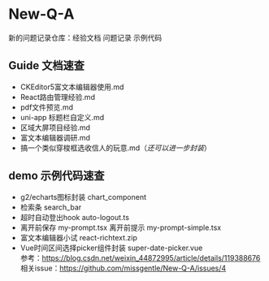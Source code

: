 # New-Q-A
新的问题记录仓库：经验文档 问题记录 示例代码

## Guide 文档速查

- CKEditor5富文本编辑器使用.md    
- React路由管理经验.md    
- pdf文件预览.md    
- uni-app 标题栏自定义.md    
- 区域大屏项目经验.md    
- 富文本编辑器调研.md    
- 搞一个类似穿梭框选收信人的玩意.md（*还可以进一步封装*）    


## demo 示例代码速查 

- g2/echarts图标封装 chart_component
- 检索条 search_bar
- 超时自动登出hook auto-logout.ts
- 离开前保存 my-prompt.tsx 离开前提示 my-prompt-simple.tsx
- 富文本编辑器小试 react-richtext.zip
- Vue时间区间选择picker组件封装 super-date-picker.vue    
  参考：https://blog.csdn.net/weixin_44872995/article/details/119388676    
  相关issue：https://github.com/missgentle/New-Q-A/issues/4
